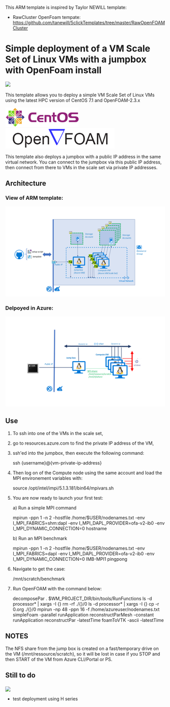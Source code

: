 This ARM template is inspired by Taylor NEWILL template:

   - RawCluster OpenFoam tempate: https://github.com/tanewill/5clickTemplates/tree/master/RawOpenFOAMCluster  


# Simple deployment of a VM Scale Set of Linux VMs with a jumpbox with OpenFoam install

<a href="https://portal.azure.com/#create/Microsoft.Template/uri/https%3A%2F%2Fraw.githubusercontent.com%2FthovarMS%2FOpenFoamSimpleCluster%2Fmaster%2Fazuredeploy.json" target="_blank">
    <img src="http://azuredeploy.net/deploybutton.png"/>
</a>

This template allows you to deploy a simple VM Scale Set of Linux VMs using the latest HPC version of CentOS 7.1 and OpenFOAM-2.3.x

![Alt text](https://github.com/thovarMS/OpenFoamSimpleCluster/blob/master/centos-logo_s.png "CentOS")
![Alt text](https://github.com/thovarMS/OpenFoamSimpleCluster/blob/master/openfoam-logo.gif "OF")

This template also deploys a jumpbox with a public IP address in the same virtual network. You can connect to the jumpbox via this public IP address, then connect from there to VMs in the scale set via private IP addresses.

## Architecture


### View of ARM template:

![Alt text](https://github.com/thovarMS/OpenFoamSimpleCluster/blob/master/AzureARM.PNG "ARM")

### Delpoyed in Azure: 

![Alt text](https://github.com/thovarMS/OpenFoamSimpleCluster/blob/master/Architecture.PNG "architecture")

## Use

 1) To ssh into one of the VMs in the scale set, 
 2) go to resources.azure.com to find the private IP address of the VM,
 3) ssh'ed into the jumpbox, then execute the following command:

    ssh {username}@{vm-private-ip-address}

  4) Then log on of the Compute node using the same account and load the MPI environement variables with:
    
      source /opt/intel/impi/5.1.3.181/bin64/mpivars.sh

   5) You are now ready to launch your first test:

      a) Run a simple MPI command
      
         mpirun -ppn 1 -n 2 -hostfile /home/$USER/nodenames.txt -env I_MPI_FABRICS=shm:dapl -env I_MPI_DAPL_PROVIDER=ofa-v2-ib0 -env I_MPI_DYNAMIC_CONNECTION=0 hostname

      b) Run an MPI benchmark
      
         mpirun -ppn 1 -n 2 -hostfile /home/$USER/nodenames.txt -env I_MPI_FABRICS=dapl     -env I_MPI_DAPL_PROVIDER=ofa-v2-ib0 -env I_MPI_DYNAMIC_CONNECTION=0 IMB-MPI1 pingpong

   5) Navigate to get the case:
   
      /mnt/scratch/benchmark 
      
   6) Run OpenFOAM with the command below:
   
         decomposePar . $WM_PROJECT_DIR/bin/tools/RunFunctions ls -d processor* | xargs -I {} rm -rf ./{}/0 ls -d processor* | xargs -I {} cp -r 0.org ./{}/0 mpirun -np 48 -ppn 16 -f /home/azureuser/nodenames.txt simpleFoam -parallel runApplication reconstructParMesh -constant runApplication reconstructPar -latestTime foamToVTK -ascii -latestTime

## NOTES

The NFS share from the jump box is created on a fast/temporary drive on the VM (/mnt/ressource/scratch), so it will be lost in case if you STOP and then START of the VM from Azure CLI/Portal or PS.

## Still to do

<img src="https://github.com/thovarMS/beegfs-shared-slurm-on-centos7.2/blob/master/workInProgress.png" align="middle" />

- test deployment using H series
